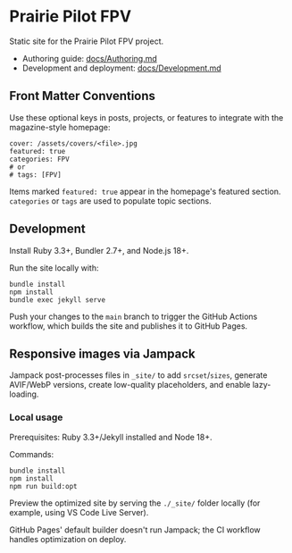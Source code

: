 # Prairie Pilot FPV

Static site for the Prairie Pilot FPV project.

- Authoring guide: [docs/Authoring.md](docs/Authoring.md)
- Development and deployment: [docs/Development.md](docs/Development.md)

## Front Matter Conventions

Use these optional keys in posts, projects, or features to integrate with the magazine-style homepage:

```
cover: /assets/covers/<file>.jpg
featured: true
categories: FPV
# or
# tags: [FPV]
```

Items marked `featured: true` appear in the homepage's featured section.
`categories` or `tags` are used to populate topic sections.

## Development

Install Ruby 3.3+, Bundler 2.7+, and Node.js 18+.

Run the site locally with:

```
bundle install
npm install
bundle exec jekyll serve
```

Push your changes to the `main` branch to trigger the GitHub Actions workflow, which builds the site and publishes it to GitHub Pages.

## Responsive images via Jampack

Jampack post-processes files in `_site/` to add `srcset`/`sizes`, generate AVIF/WebP versions, create low-quality placeholders, and enable lazy-loading.

### Local usage

Prerequisites: Ruby 3.3+/Jekyll installed and Node 18+.

Commands:

```
bundle install
npm install
npm run build:opt
```

Preview the optimized site by serving the `./_site/` folder locally (for example, using VS Code Live Server).

GitHub Pages' default builder doesn't run Jampack; the CI workflow handles optimization on deploy.

<!-- Intentionally left blank -->
